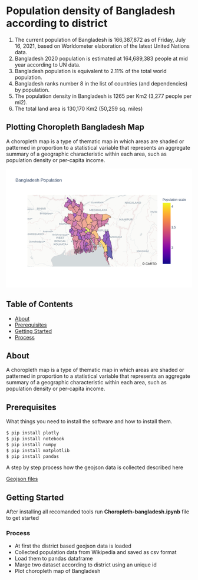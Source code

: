 # Population density of Bangladesh according to district 
1. The current population of Bangladesh is 166,387,872 as of Friday, July 16, 2021, based on Worldometer elaboration of the latest United Nations data.
2. Bangladesh 2020 population is estimated at 164,689,383 people at mid year according to UN data.
3. Bangladesh population is equivalent to 2.11% of the total world population.
4. Bangladesh ranks number 8 in the list of countries (and dependencies) by population.
5. The population density in Bangladesh is 1265 per Km2 (3,277 people per mi2).
6. The total land area is 130,170 Km2 (50,259 sq. miles)

## Plotting Choropleth Bangladesh Map
A choropleth map is a type of thematic map in which areas are shaded or patterned in proportion to a statistical variable that represents an aggregate summary of a geographic characteristic within each area, such as population density or per-capita income.


<p align="center">
  <a href="" rel="noopener">
 <img src="https://github.com/ahnaf-tahmid-chowdhury/Choropleth-Bangladesh/blob/master/image.png" alt="Map logo"></a>
</p>

## Table of Contents

- [About](#about)
- [Prerequisites](#prerequisites)
- [Getting Started](#getting_started)
- [Process](#process)

## About <a name = "about"></a>

A choropleth map is a type of thematic map in which areas are shaded or patterned in proportion to a statistical variable that represents an aggregate summary of a geographic characteristic within each area, such as population density or per-capita income.


## Prerequisites <a name = "prerequisites"></a>

What things you need to install the software and how to install them.

```
$ pip install plotly
$ pip install notebook
$ pip install numpy
$ pip install matplotlib
$ pip install pandas
```

A step by step process how the geojson data is collected described here

[Geojson files](https://github.com/yasserius/bangladesh_geojson_shapefile)


## Getting Started <a name = "getting_started"></a>

After installing all recomanded tools run <b>Choropleth-bangladesh.ipynb</b> file to get started

### Process <a name = "process"></a>
- At first the district based geojson data is loaded
- Collected population data from Wikipedia and saved as csv format
- Load them to pandas dataframe
- Marge two dataset according to district using an unique id
- Plot choropleth map of Bangladesh